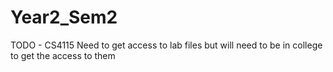 # Year2_Sem2

TODO - CS4115
Need to get access to lab files but will need to be in college to get the access to them
